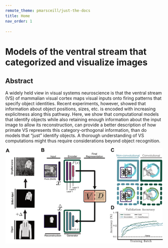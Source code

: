 ```yaml
---
remote_theme: pmarsceill/just-the-docs
title: Home
nav_order: 1

---
```


# Models of the ventral stream that categorized and visualize images

## Abstract

A widely held view in visual systems neuroscience is that the ventral stream (VS) of mammalian visual cortex maps visual inputs onto firing patterns that specify object identities. Recent experiments, however, showed that information about object positions, sizes, etc. is encoded with increasing explicitness along this pathway. Here, we show that computational models that identify objects while also retaining enough information about the input image to allow its reconstruction, can provide a better description of how primate VS represents this category-orthogonal information, than do models that “just” identify objects. A thorough understanding of VS computations might thus require considerations beyond object recognition.

![png](https://raw.githubusercontent.com/elijahc/vae/master/figures/figure_1_2x.png)
